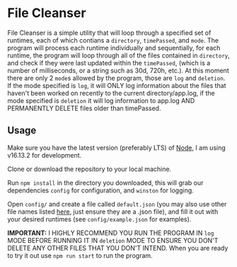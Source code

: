 # File Cleanser

File Cleanser is a simple utility that will loop through a specified set of runtimes, each of which contians a `directory`, `timePassed`, and `mode`. The program will process each runtime individually and sequentially, for each runtime, the program will loop through all of the files contained in `directory`, and check if they were last updated within the `timePassed`, (which is a number of milliseconds, or a string such as 30d, 720h, etc.). At this moment there are only 2 `mode`s allowed by the program, those are `log` and `deletion`. If the mode specified is `log`, it will ONLY log information about the files that haven't been worked on recently to the current directory/app.log, if the mode specified is `deletion` it will log information to app.log AND PERMANENTLY DELETE files older than timePassed.

## Usage

Make sure you have the latest version (preferably LTS) of [Node](https://nodejs.org/en/), I am using v16.13.2 for development.

Clone or download the repository to your local machine.

Run `npm install` in the directory you downloaded, this will grab our dependencies `config` for configuration, and `winston` for logging.

Open `config/` and create a file called `default.json` (you may also use other file names listed [here](https://github.com/lorenwest/node-config/wiki/Configuration-Files), just ensure they are a .json file), and fill it out with your desired runtimes (see `config/example.json` for examples).

**IMPORTANT:** I HIGHLY RECOMMEND YOU RUN THE PROGRAM IN `log` MODE BEFORE RUNNING IT IN `deletion` MODE TO ENSURE YOU DON'T DELETE ANY OTHER FILES THAT YOU DON'T INTEND.
When you are ready to try it out use `npm run start` to run the program.
